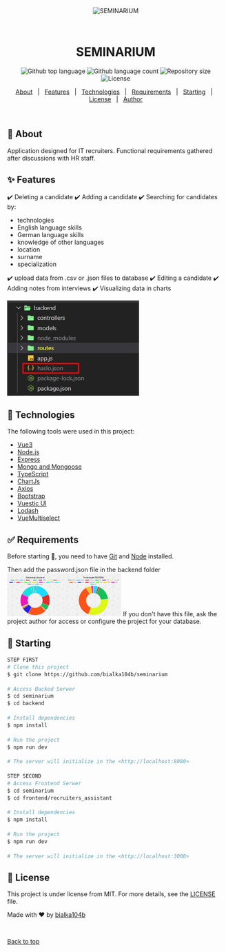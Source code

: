 <div align="center" id="top"> 
  <img src="./.github/app.gif" alt="SEMINARIUM" />

  &#xa0;

  <!-- <a href="https://seminarium.netlify.app">Demo</a> -->
</div>

<h1 align="center">SEMINARIUM</h1>

<p align="center">
  <img alt="Github top language" src="https://img.shields.io/github/languages/top/bialka104b/seminarium?color=56BEB8">

  <img alt="Github language count" src="https://img.shields.io/github/languages/count/bialka104b/seminarium?color=56BEB8">

  <img alt="Repository size" src="https://img.shields.io/github/repo-size/bialka104b/seminarium?color=56BEB8">

  <img alt="License" src="https://img.shields.io/github/license/bialka104b/seminarium?color=56BEB8">

  <!-- <img alt="Github issues" src="https://img.shields.io/github/issues/bialka104b/seminarium?color=56BEB8" /> -->

  <!-- <img alt="Github forks" src="https://img.shields.io/github/forks/bialka104b/seminarium?color=56BEB8" /> -->

  <!-- <img alt="Github stars" src="https://img.shields.io/github/stars/bialka104b/seminarium?color=56BEB8" /> -->
</p>

<!-- Status -->

<!-- <h4 align="center"> 
	🚧  SEMINARIUM 🚀 Under construction...  🚧
</h4> 

<hr> -->

<p align="center">
  <a href="#dart-about">About</a> &#xa0; | &#xa0; 
  <a href="#sparkles-features">Features</a> &#xa0; | &#xa0;
  <a href="#rocket-technologies">Technologies</a> &#xa0; | &#xa0;
  <a href="#white_check_mark-requirements">Requirements</a> &#xa0; | &#xa0;
  <a href="#checkered_flag-starting">Starting</a> &#xa0; | &#xa0;
  <a href="#memo-license">License</a> &#xa0; | &#xa0;
  <a href="https://github.com/bialka104b" target="_blank">Author</a>
</p>

<br>

## :dart: About ##

Application designed for IT recruiters. Functional requirements gathered after discussions with HR staff.

## :sparkles: Features ##

:heavy_check_mark: Deleting a candidate
:heavy_check_mark: Adding a candidate
:heavy_check_mark: Searching for candidates by:
- technologies
- English language skills
- German language skills
- knowledge of other languages
- location
- surname
- specialization

:heavy_check_mark: upload data from .csv or .json files to database
:heavy_check_mark: Editing a candidate
:heavy_check_mark: Adding notes from interviews
:heavy_check_mark: Visualizing data in charts

<img src="https://github.com/bialka104b/recruiters_assistant/blob/main/haslo.jpg"></img>

## :rocket: Technologies ##

The following tools were used in this project:

- [Vue3](https://vuejs.org/)
- [Node.js](https://nodejs.org/en/)
- [Express](https://expressjs.com/en/4x/api.html#res.json)
- [Mongo and Mongoose](https://mongoosejs.com/)
- [TypeScript](https://www.typescriptlang.org/)
- [ChartJs](https://www.chartjs.org/docs/latest/)
- [Axios](https://github.com/axios/axios)
- [Bootstrap](https://getbootstrap.com/docs/5.0/getting-started/introduction/)
- [Vuestic UI](https://vuestic.dev/)
- [Lodash](https://lodash.com/)
- [VueMultiselect](https://vue-multiselect.js.org/)

## :white_check_mark: Requirements ##

Before starting :checkered_flag:, you need to have [Git](https://git-scm.com) and [Node](https://nodejs.org/en/) installed.

Then add the password.json file in the backend folder
<img src="https://github.com/bialka104b/recruiters_assistant/blob/main/Screenshot_1.jpg" style="height:100px"></img>
If you don't have this file, ask the project author for access or configure the project for your database.


## :checkered_flag: Starting ##

```bash
STEP FIRST
# Clone this project
$ git clone https://github.com/bialka104b/seminarium

# Access Backed Serwer
$ cd seminarium
$ cd backend

# Install dependencies
$ npm install

# Run the project
$ npm run dev

# The server will initialize in the <http://localhost:8080>

STEP SECOND
# Access Frontend Serwer
$ cd seminarium
$ cd frontend/recruiters_assistant

# Install dependencies
$ npm install

# Run the project
$ npm run dev

# The server will initialize in the <http://localhost:3000>
```

## :memo: License ##

This project is under license from MIT. For more details, see the [LICENSE](LICENSE.md) file.


Made with :heart: by <a href="https://github.com/bialka104b" target="_blank">bialka104b</a>

&#xa0;

<a href="#top">Back to top</a>

